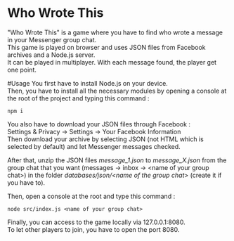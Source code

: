 # Who Wrote This
"Who Wrote This" is a game where you have to find who wrote a message in your Messenger group chat.<br/>
This game is played on browser and uses JSON files from Facebook archives and a Node.js server.<br/>
It can be played in multiplayer. With each message found, the player get one point.

#Usage
You first have to install Node.js on your device.<br/>
Then, you have to install all the necessary modules by opening a console at the root of the project and typing this command :
```
npm i
```
You also have to download your JSON files through Facebook :<br/>
Settings & Privacy -> Settings -> Your Facebook Information<br/>
Then download your archive by selecting JSON (not HTML which is selected by default) and let Messenger messages checked.

After that, unzip the JSON files *message_1.json* to *message_X.json* from the group chat that you want (messages -> inbox -> \<name of your group chat\>) in the folder *databases/json/\<name of the group chat\>* (create it if you have to).

Then, open a console at the root and type this command :
```
node src/index.js <name of your group chat>
```
Finally, you can access to the game locally via 127.0.0.1:8080.<br/>
To let other players to join, you have to open the port 8080.
